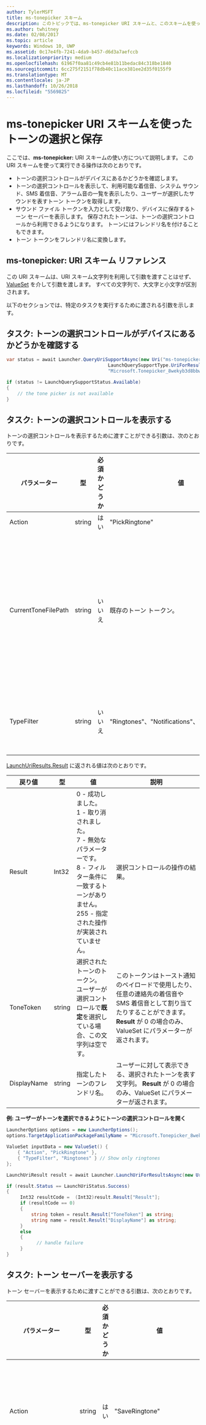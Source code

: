 ```yaml
---
author: TylerMSFT
title: ms-tonepicker スキーム
description: このトピックでは、ms-tonepicker URI スキームと、このスキームを使ってトーンの選択コントロールを表示し、トーンの選択、トーンの保存、トーンのフレンドリ名を取得する方法について説明します。
ms.author: twhitney
ms.date: 02/08/2017
ms.topic: article
keywords: Windows 10, UWP
ms.assetid: 0c17e4fb-7241-4da9-b457-d6d3a7aefccb
ms.localizationpriority: medium
ms.openlocfilehash: 61967f0aa81c49cb4e81b11bedac84c318be1840
ms.sourcegitcommit: 6cc275f2151f78db40c11ace381ee2d35f0155f9
ms.translationtype: MT
ms.contentlocale: ja-JP
ms.lasthandoff: 10/26/2018
ms.locfileid: "5569825"
---
```

# <a name="choose-and-save-tones-using-the-ms-tonepicker-uri-scheme"></a>ms-tonepicker URI スキームを使ったトーンの選択と保存

ここでは、**ms-tonepicker:** URI スキームの使い方について説明します。 この URI スキームを使って実行できる操作は次のとおりです。
- トーンの選択コントロールがデバイスにあるかどうかを確認します。
- トーンの選択コントロールを表示して、利用可能な着信音、システム サウンド、SMS 着信音、アラーム音の一覧を表示したり、ユーザーが選択したサウンドを表すトーン トークンを取得します。
- サウンド ファイル トークンを入力として受け取り、デバイスに保存するトーン セーバーを表示します。 保存されたトーンは、トーンの選択コントロールから利用できるようになります。 トーンにはフレンドリ名を付けることもできます。
- トーン トークンをフレンドリ名に変換します。

## <a name="ms-tonepicker-uri-scheme-reference"></a>ms-tonepicker: URI スキーム リファレンス

この URI スキームは、URI スキーム文字列を利用して引数を渡すことはせず、[ValueSet](https://msdn.microsoft.com/library/windows/apps/windows.foundation.collections.valueset.aspx) を介して引数を渡します。 すべての文字列で、大文字と小文字が区別されます。

以下のセクションでは、特定のタスクを実行するために渡される引数を示します。

## <a name="task-determine-if-the-tone-picker-is-available-on-the-device"></a>タスク: トーンの選択コントロールがデバイスにあるかどうかを確認する
```cs
var status = await Launcher.QueryUriSupportAsync(new Uri("ms-tonepicker:"),     
                                     LaunchQuerySupportType.UriForResults,
                                     "Microsoft.Tonepicker_8wekyb3d8bbwe");

if (status != LaunchQuerySupportStatus.Available)
{
    // the tone picker is not available
}
```

## <a name="task-display-the-tone-picker"></a>タスク: トーンの選択コントロールを表示する

トーンの選択コントロールを表示するために渡すことができる引数は、次のとおりです。

| パラメーター | 型 | 必須かどうか | 値 | 説明 |
|-----------|------|----------|-------|-------------|
| Action | string | はい | "PickRingtone" | トーン選択コントロールを開きます。 |
| CurrentToneFilePath | string | いいえ | 既存のトーン トークン。 | トーンの選択コントロールに現在のトーンとして表示されるトーン。 この値が設定されていない場合、既定では、一覧の最初のトーンが選ばれます。<br>これは厳密にはファイル パスではありません。 トーンの選択コントロールから返された `ToneToken` の値から、`CurrenttoneFilePath` に適した値を取得できます。  |
| TypeFilter | string | いいえ | "Ringtones"、"Notifications"、"Alarms"、"None" | 選択コントロールに追加するトーンを選択します。 フィルターが指定されていない場合は、すべてのトーンが表示されます。 |

[LaunchUriResults.Result](https://msdn.microsoft.com/library/windows/apps/windows.system.launchuriresult.result.aspx) に返される値は次のとおりです。

| 戻り値 | 型 | 値 | 説明 |
|--------------|------|-------|-------------|
| Result | Int32 | 0 - 成功しました。 <br>1 - 取り消されました。 <br>7 - 無効なパラメーターです。 <br>8 - フィルター条件に一致するトーンがありません。 <br>255 - 指定された操作が実装されていません。 | 選択コントロールの操作の結果。 |
| ToneToken | string | 選択されたトーンのトークン。 <br>ユーザーが選択コントロールで**既定**を選択している場合、この文字列は空です。 | このトークンはトースト通知のペイロードで使用したり、任意の連絡先の着信音や SMS 着信音として割り当てたりすることができます。 **Result** が 0 の場合のみ、ValueSet にパラメーターが返されます。 |
| DisplayName | string | 指定したトーンのフレンドリ名。 | ユーザーに対して表示できる、選択されたトーンを表す文字列。 **Result** が 0 の場合のみ、ValueSet にパラメーターが返されます。 |


**例: ユーザーがトーンを選択できるようにトーンの選択コントロールを開く**

``` cs
LauncherOptions options = new LauncherOptions();
options.TargetApplicationPackageFamilyName = "Microsoft.Tonepicker_8wekyb3d8bbwe";

ValueSet inputData = new ValueSet() {
    { "Action", "PickRingtone" },
    { "TypeFilter", "Ringtones" } // Show only ringtones
};

LaunchUriResult result = await Launcher.LaunchUriForResultsAsync(new Uri("ms-tonepicker:"), options, inputData);

if (result.Status == LaunchUriStatus.Success)
{
     Int32 resultCode =  (Int32)result.Result["Result"];
     if (resultCode == 0)
     {
         string token = result.Result["ToneToken"] as string;
         string name = result.Result["DisplayName"] as string;
     }
     else
     {
           // handle failure
     }
}
```

## <a name="task-display-the-tone-saver"></a>タスク: トーン セーバーを表示する

トーン セーバーを表示するために渡すことができる引数は、次のとおりです。

| パラメーター | 型 | 必須かどうか | 値 | 説明 |
|-----------|------|----------|-------|-------------|
| Action | string | はい | "SaveRingtone" | 選択コントロールを開いて着信音を保存します。 |
| ToneFileSharingToken | string | はい | 保存する着信音ファイルの [SharedStorageAccessManager](https://msdn.microsoft.com/library/windows/apps/windows.applicationmodel.datatransfer.sharedstorageaccessmanager.aspx) ファイル共有トークン。 | 特定のサウンド ファイルを着信音として保存します。 サポートされるファイル コンテンツの種類は、MPEG オーディオと x-ms-wma オーディオです。 |
| DisplayName | string | いいえ | 指定したトーンのフレンドリ名。 | 指定した着信音を保存するときに使用する表示名を設定します。 |

[LaunchUriResults.Result](https://msdn.microsoft.com/library/windows/apps/windows.system.launchuriresult.result.aspx) に返される値は次のとおりです。

| 戻り値 | 型 | 値 | 説明 |
|--------------|------|-------|-------------|
| Result | Int32 | 0 - 成功しました。<br>1 - ユーザーによって取り消されました。<br>2 - 無効なファイルです。<br>3 - 無効なファイル コンテンツの種類です。<br>4 - ファイルが着信音の最大サイズ (Windows 10 では 1 MB) を超えています。<br>5 - ファイルが 40 秒の長さ制限を超えています。<br>6 - ファイルがデジタル著作権管理によって保護されています。<br>7 - 無効なパラメーターです。 | 選択コントロールの操作の結果。 |

**例: ローカルの音楽ファイルを着信音として保存する**

``` cs
LauncherOptions options = new LauncherOptions();
options.TargetApplicationPackageFamilyName = "Microsoft.Tonepicker_8wekyb3d8bbwe";

ValueSet inputData = new ValueSet() {
    { "Action", "SaveRingtone" },
    { "ToneFileSharingToken", SharedStorageAccessManager.AddFile(myLocalFile) }
};

LaunchUriResult result = await Launcher.LaunchUriForResultsAsync(new Uri("ms-tonepicker:"), options, inputData);

if (result.Status == LaunchUriStatus.Success)
{
     Int32 resultCode = (Int32)result.Result["Result"];

     if (resultCode == 0)
     {
         // no issues
     }
     else
     {
          switch (resultCode)
          {
             case 2:
              // The specified file was invalid
              break;
              case 3:
              // The specified file's content type is invalid
              break;
              case 4:
              // The specified file was too big
              break;
              case 5:
              // The specified file was too long
              break;
              case 6:
              // The file was protected by DRM
              break;
              case 7:
              // The specified parameter was incorrect
              break;
          }
      }
 }
```

## <a name="task-convert-a-tone-token-to-its-friendly-name"></a>タスク: トーン トークンをフレンドリ名に変換する

トーンのフレンドリ名を取得するために渡すことができる引数は、次のとおりです。

| パラメーター | 型 | 必須かどうか | 値 | 説明 |
|-----------|------|----------|-------|-------------|
| Action | string | はい | "GetToneName" | トーンのフレンドリ名を取得することを示します。 |
| ToneToken | string | はい | トーンのトークン | 表示名を取得する対象となるトーン トークン。 |

[LaunchUriResults.Result](https://msdn.microsoft.com/library/windows/apps/windows.system.launchuriresult.result.aspx) に返される値は次のとおりです。

| 戻り値 | 型 | 値 | 説明 |
|--------------|------|-------|-------------|
| Result | Int32 | 0 - 選択コントロールの操作が成功しました。<br>7 - パラメーターが正しくありません (ToneToken が指定されていないなど)。<br>9 - 指定されたトークンの名前の読み取り中にエラーが発生しました。<br>10 - 指定されたトーン トークンが見つかりません。 | 選択コントロールの操作の結果。
| DisplayName | string | トーンのフレンドリ名。 | 指定されたトーンの表示名を返します。 **Result** が 0 の場合のみ、ValueSet にこのパラメーターが返されます。 |

**例: Contact.RingToneToken からトーン トークンを取得して、連絡先カードにそのフレンドリ名を表示する**

```cs
using (var connection = new AppServiceConnection())
{
    connection.AppServiceName = "ms-tonepicker-nameprovider";
    connection.PackageFamilyName = "Microsoft.Tonepicker_8wekyb3d8bbwe";
    AppServiceConnectionStatus connectionStatus = await connection.OpenAsync();
    if (connectionStatus == AppServiceConnectionStatus.Success)
    {
        var message = new ValueSet() {
            { "Action", "GetToneName" },
            { "ToneToken", token)
        };
        AppServiceResponse response = await connection.SendMessageAsync(message);
        if (response.Status == AppServiceResponseStatus.Success)
        {
            Int32 resultCode = (Int32)response.Message["Result"];
            if (resultCode == 0)
            {
                string name = response.Message["DisplayName"] as string;
            }
            else
            {
                // handle failure
            }
        }
        else
        {
            // handle failure
        }
    }
}
```

